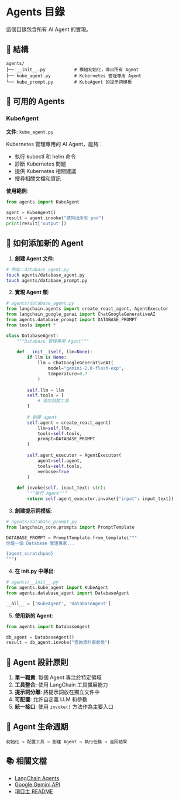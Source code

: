 # Agents 目錄

這個目錄包含所有 AI Agent 的實現。

## 📁 結構

```
agents/
├── __init__.py           # 模組初始化，導出所有 Agent
├── kube_agent.py         # Kubernetes 管理專用 Agent
└── kube_prompt.py        # KubeAgent 的提示詞模板
```

## 🤖 可用的 Agents

### KubeAgent
**文件**: `kube_agent.py`

Kubernetes 管理專用的 AI Agent，能夠：
- 執行 kubectl 和 helm 命令
- 診斷 Kubernetes 問題
- 提供 Kubernetes 相關建議
- 搜尋相關文檔和資訊

**使用範例**:
```python
from agents import KubeAgent

agent = KubeAgent()
result = agent.invoke("請列出所有 pod")
print(result['output'])
```

## 🔧 如何添加新的 Agent

1. **創建 Agent 文件**:
```bash
# 例如：database_agent.py
touch agents/database_agent.py
touch agents/database_prompt.py
```

2. **實現 Agent 類**:
```python
# agents/database_agent.py
from langchain.agents import create_react_agent, AgentExecutor
from langchain_google_genai import ChatGoogleGenerativeAI
from agents.database_prompt import DATABASE_PROMPT
from tools import *

class DatabaseAgent:
    """Database 管理專用 Agent"""
    
    def __init__(self, llm=None):
        if llm is None:
            llm = ChatGoogleGenerativeAI(
                model="gemini-2.0-flash-exp",
                temperature=0.7
            )
        
        self.llm = llm
        self.tools = [
            # 添加相關工具
        ]
        
        # 創建 agent
        self.agent = create_react_agent(
            llm=self.llm,
            tools=self.tools,
            prompt=DATABASE_PROMPT
        )
        
        self.agent_executor = AgentExecutor(
            agent=self.agent,
            tools=self.tools,
            verbose=True
        )
    
    def invoke(self, input_text: str):
        """執行 Agent"""
        return self.agent_executor.invoke({"input": input_text})
```

3. **創建提示詞模板**:
```python
# agents/database_prompt.py
from langchain_core.prompts import PromptTemplate

DATABASE_PROMPT = PromptTemplate.from_template("""
你是一個 Database 管理專家...

{agent_scratchpad}
""")
```

4. **在 __init__.py 中導出**:
```python
# agents/__init__.py
from agents.kube_agent import KubeAgent
from agents.database_agent import DatabaseAgent

__all__ = ['KubeAgent', 'DatabaseAgent']
```

5. **使用新的 Agent**:
```python
from agents import DatabaseAgent

db_agent = DatabaseAgent()
result = db_agent.invoke("查詢資料庫狀態")
```

## 📝 Agent 設計原則

1. **單一職責**: 每個 Agent 專注於特定領域
2. **工具整合**: 使用 LangChain 工具擴展能力
3. **提示詞分離**: 將提示詞放在獨立文件中
4. **可配置**: 允許自定義 LLM 和參數
5. **統一接口**: 使用 `invoke()` 方法作為主要入口

## 🔄 Agent 生命週期

```
初始化 → 配置工具 → 創建 Agent → 執行任務 → 返回結果
```

## 📚 相關文檔

- [LangChain Agents](https://python.langchain.com/docs/modules/agents/)
- [Google Gemini API](https://ai.google.dev/)
- [項目主 README](../README.md)
